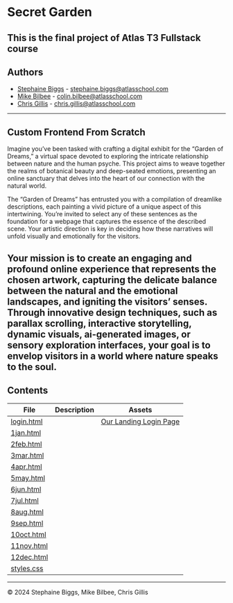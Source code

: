 <h1> Secret Garden </h1>

This is the final project of Atlas T3 Fullstack course
---

<h2> Authors </h2>

- [Stephaine Biggs](https://github.com/Sbiggs1985) - [stephaine.biggs@atlasschool.com](stephaine.biggs@atlasschool.com)
- [Mike Bilbee](https://github.com/MikeBilbee) - [colin.bilbee@atlasschool.com](colin.bilbee@atlasschool.com)
- [Chris Gillis](https://github.com/chris85gillis) - [chris.gillis@atlasschool.com](chris.gillis@atlasschool.com)
---

<h2> Custom Frontend From Scratch </h2>

Imagine you’ve been tasked with crafting a digital exhibit for the “Garden of Dreams,” a virtual space devoted to exploring the intricate relationship between nature and the human psyche. This project aims to weave together the realms of botanical beauty and deep-seated emotions, presenting an online sanctuary that delves into the heart of our connection with the natural world.

The “Garden of Dreams” has entrusted you with a compilation of dreamlike descriptions, each painting a vivid picture of a unique aspect of this intertwining. You’re invited to select any of these sentences as the foundation for a webpage that captures the essence of the described scene. Your artistic direction is key in deciding how these narratives will unfold visually and emotionally for the visitors.

Your mission is to create an engaging and profound online experience that represents the chosen artwork, capturing the delicate balance between the natural and the emotional landscapes, and igniting the visitors’ senses. Through innovative design techniques, such as parallax scrolling, interactive storytelling, dynamic visuals, ai-generated images, or sensory exploration interfaces, your goal is to envelop visitors in a world where nature speaks to the soul.
---

<h2> Contents </h2>

| File | Description | Assets |
| ----- | ----- | ----- |
| [login.html](https://github.com/MikeBilbee/secretgarden/blob/main/login.html) |  | [Our Landing Login Page]() []() |
| [1jan.html](https://github.com/MikeBilbee/secretgarden/blob/main/1jan.html) |  | []() []() |
| [2feb.html](https://github.com/MikeBilbee/secretgarden/blob/main/2feb.html) |  | []() []() |
| [3mar.html](https://github.com/MikeBilbee/secretgarden/blob/main/3mar.html) |  | []() []() |
| [4apr.html](https://github.com/MikeBilbee/secretgarden/blob/main/4apr.html) |  | []() []() |
| [5may.html](https://github.com/MikeBilbee/secretgarden/blob/main/5may.html) |  | []() []() |
| [6jun.html](https://github.com/MikeBilbee/secretgarden/blob/main/6jun.html) |  | []() []() |
| [7jul.html](https://github.com/MikeBilbee/secretgarden/blob/main/7jul.html) |  | []() []() |
| [8aug.html](https://github.com/MikeBilbee/secretgarden/blob/main/8aug.html) |  | []() []() |
| [9sep.html](https://github.com/MikeBilbee/secretgarden/blob/main/9sep.html) |  | []() []() |
| [10oct.html](https://github.com/MikeBilbee/secretgarden/blob/main/10oct.html) |  | []() []() |
| [11nov.html](https://github.com/MikeBilbee/secretgarden/blob/main/11nov.html) |  | []() []() |
| [12dec.html](https://github.com/MikeBilbee/secretgarden/blob/main/12dec.html) |  | []() []() |
| [styles.css]() |  |  |
---

© 2024 Stephaine Biggs, Mike Bilbee, Chris Gillis
